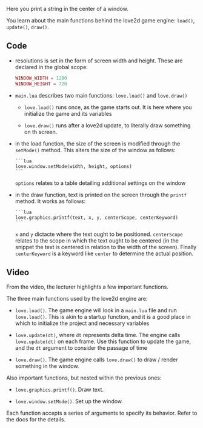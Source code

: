 Here you print a string in the center of a window.

You learn about the main functions behind the love2d game engine: `load()`, `update()`, `draw()`.

## Code

- resolutions is set in the form of screen width and height. These are declared in the global scope:

  ```lua
  WINDOW_WIDTH = 1280
  WINDOW_HEIGHT = 720
  ```

- `main.lua` describes two main functions: `love.load()` and `love.draw()`

  - `love.load()` runs once, as the game starts out. It is here where you initialize the game and its variables

  - `love.draw()` runs after a love2d update, to literally draw something on th screen.

- in the load function, the size of the screen is modified through the `setMode()` method. This alters the size of the window as follows:

      ```lua
      love.window.setMode(width, height, options)
      ```

  `options` relates to a table detailing additional settings on the window

- in the draw function, text is printed on the screen through the `printf` method. It works as follows:

      ```lua
      love.graphics.printf(text, x, y, centerScope, centerKeyword)
      ```

  `x` and `y` dictacte where the text ought to be positioned. `centerScope` relates to the scope in which the text ought to be centered (in the snippet the text is centered in relation to the width of the screen). Finally `centerKeyword` is a keyword like `center` to determine the actual position.

## Video

From the video, the lecturer highlights a few important functions.

The three main functions used by the love2d engine are:

- `love.load()`. The game engine will look in a `main.lua` file and run `love.load()`. This is akin to a startup function, and it is a good place in which to initialize the project and necessary variables

- `love.update(dt)`, where `dt` represents delta time. The engine calls `love.update(dt)` on each frame. Use this function to update the game, and the `dt` argument to consider the passage of time

- `love.draw()`. The game engine calls `love.draw()` to draw / render something in the window.

Also important functions, but nested within the previous ones:

- `love.graphics.printf()`. Draw text.

- `love.window.setMode()`. Set up the window.

Each function accepts a series of arguments to specify its behavior. Refer to the docs for the details.
